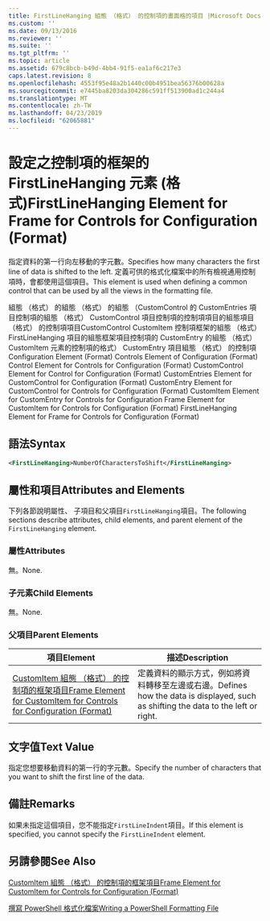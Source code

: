 ```yaml
---
title: FirstLineHanging 組態 （格式） 的控制項的畫面格的項目 |Microsoft Docs
ms.custom: ''
ms.date: 09/13/2016
ms.reviewer: ''
ms.suite: ''
ms.tgt_pltfrm: ''
ms.topic: article
ms.assetid: 679c8bcb-b49d-4bb4-91f5-ea1af6c217e3
caps.latest.revision: 8
ms.openlocfilehash: 4553f95e48a2b1440c00b4951bea56376b00628a
ms.sourcegitcommit: e7445ba8203da304286c591ff513900ad1c244a4
ms.translationtype: MT
ms.contentlocale: zh-TW
ms.lasthandoff: 04/23/2019
ms.locfileid: "62065881"
---
```

# <a name="firstlinehanging-element-for-frame-for-controls-for-configuration-format"></a><span data-ttu-id="a1b8e-102">設定之控制項的框架的 FirstLineHanging 元素 (格式)</span><span class="sxs-lookup"><span data-stu-id="a1b8e-102">FirstLineHanging Element for Frame for Controls for Configuration (Format)</span></span>

<span data-ttu-id="a1b8e-103">指定資料的第一行向左移動的字元數。</span><span class="sxs-lookup"><span data-stu-id="a1b8e-103">Specifies how many characters the first line of data is shifted to the left.</span></span> <span data-ttu-id="a1b8e-104">定義可供的格式化檔案中的所有檢視通用控制項時，會都使用這個項目。</span><span class="sxs-lookup"><span data-stu-id="a1b8e-104">This element is used when defining a common control that can be used by all the views in the formatting file.</span></span>

<span data-ttu-id="a1b8e-105">組態 （格式） 的組態 （格式） 的組態 （CustomControl 的 CustomEntries 項目控制項的組態 （格式） CustomControl 項目控制項的控制項項目的組態項目 （格式） 的控制項項目CustomControl CustomItem 控制項框架的組態 （格式） FirstLineHanging 項目的組態框架項目控制項的 CustomEntry 的組態 （格式） CustomItem 元素的控制項的格式） CustomEntry 項目組態 （格式） 的控制項</span><span class="sxs-lookup"><span data-stu-id="a1b8e-105">Configuration Element (Format) Controls Element of Configuration (Format) Control Element for Controls for Configuration (Format) CustomControl Element for Control for Configuration (Format) CustomEntries Element for CustomControl for Configuration (Format) CustomEntry Element for CustomControl for Controls for Configuration (Format) CustomItem Element for CustomEntry for Controls for Configuration Frame Element for CustomItem for Controls for Configuration (Format) FirstLineHanging Element for Frame for Controls for Configuration (Format)</span></span>

## <a name="syntax"></a><span data-ttu-id="a1b8e-106">語法</span><span class="sxs-lookup"><span data-stu-id="a1b8e-106">Syntax</span></span>

```xml
<FirstLineHanging>NumberOfCharactersToShift</FirstLineHanging>
```

## <a name="attributes-and-elements"></a><span data-ttu-id="a1b8e-107">屬性和項目</span><span class="sxs-lookup"><span data-stu-id="a1b8e-107">Attributes and Elements</span></span>

<span data-ttu-id="a1b8e-108">下列各節說明屬性、 子項目和父項目`FirstLineHanging`項目。</span><span class="sxs-lookup"><span data-stu-id="a1b8e-108">The following sections describe attributes, child elements, and parent element of the `FirstLineHanging` element.</span></span>

### <a name="attributes"></a><span data-ttu-id="a1b8e-109">屬性</span><span class="sxs-lookup"><span data-stu-id="a1b8e-109">Attributes</span></span>

<span data-ttu-id="a1b8e-110">無。</span><span class="sxs-lookup"><span data-stu-id="a1b8e-110">None.</span></span>

### <a name="child-elements"></a><span data-ttu-id="a1b8e-111">子元素</span><span class="sxs-lookup"><span data-stu-id="a1b8e-111">Child Elements</span></span>

<span data-ttu-id="a1b8e-112">無。</span><span class="sxs-lookup"><span data-stu-id="a1b8e-112">None.</span></span>

### <a name="parent-elements"></a><span data-ttu-id="a1b8e-113">父項目</span><span class="sxs-lookup"><span data-stu-id="a1b8e-113">Parent Elements</span></span>

|<span data-ttu-id="a1b8e-114">項目</span><span class="sxs-lookup"><span data-stu-id="a1b8e-114">Element</span></span>|<span data-ttu-id="a1b8e-115">描述</span><span class="sxs-lookup"><span data-stu-id="a1b8e-115">Description</span></span>|
|-------------|-----------------|
|[<span data-ttu-id="a1b8e-116">CustomItem 組態 （格式） 的控制項的框架項目</span><span class="sxs-lookup"><span data-stu-id="a1b8e-116">Frame Element for CustomItem for Controls for Configuration (Format)</span></span>](./frame-element-for-customitem-for-controls-for-configuration-format.md)|<span data-ttu-id="a1b8e-117">定義資料的顯示方式，例如將資料轉移至左邊或右邊。</span><span class="sxs-lookup"><span data-stu-id="a1b8e-117">Defines how the data is displayed, such as shifting the data to the left or right.</span></span>|

## <a name="text-value"></a><span data-ttu-id="a1b8e-118">文字值</span><span class="sxs-lookup"><span data-stu-id="a1b8e-118">Text Value</span></span>

<span data-ttu-id="a1b8e-119">指定您想要移動資料的第一行的字元數。</span><span class="sxs-lookup"><span data-stu-id="a1b8e-119">Specify the number of characters that you want to shift the first line of the data.</span></span>

## <a name="remarks"></a><span data-ttu-id="a1b8e-120">備註</span><span class="sxs-lookup"><span data-stu-id="a1b8e-120">Remarks</span></span>

<span data-ttu-id="a1b8e-121">如果未指定這個項目，您不能指定`FirstLineIndent`項目。</span><span class="sxs-lookup"><span data-stu-id="a1b8e-121">If this element is specified, you cannot specify the `FirstLineIndent` element.</span></span>

## <a name="see-also"></a><span data-ttu-id="a1b8e-122">另請參閱</span><span class="sxs-lookup"><span data-stu-id="a1b8e-122">See Also</span></span>

[<span data-ttu-id="a1b8e-123">CustomItem 組態 （格式） 的控制項的框架項目</span><span class="sxs-lookup"><span data-stu-id="a1b8e-123">Frame Element for CustomItem for Controls for Configuration (Format)</span></span>](./frame-element-for-customitem-for-controls-for-configuration-format.md)

[<span data-ttu-id="a1b8e-124">撰寫 PowerShell 格式化檔案</span><span class="sxs-lookup"><span data-stu-id="a1b8e-124">Writing a PowerShell Formatting File</span></span>](./writing-a-powershell-formatting-file.md)

